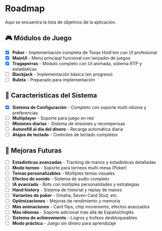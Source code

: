 # Roadmap

Aqui se encuentra la lista de objetivos de la aplicación.

## 🎮 Módulos de Juego

* [x] **Poker** - Implementación completa de Texas Hold'em con UI profesional
* [x] **MainUI** - Menú principal funcional con lanzador de juegos
* [x] **Tragaperras** - Módulo completo con UI animada, sistema RTP y estadísticas
* [ ] **Blackjack** - Implementación básica (en progreso)
* [ ] **Ruleta** - Preparado para implementación

## 🎯 Características del Sistema

* [x] **Sistema de Configuración** - Completo con soporte multi-idioma y preferencias
* [ ] **Multiplayer** - Soporte para juego en red
* [ ] **Misiones diarias** - Sistema de misiones y recompensas
* [ ] **Autorefill al dia del dinero** - Recarga automática diaria
* [ ] **Atajos de teclado** - Controles de teclado completos

## 🚀 Mejoras Futuras

* [ ] **Estadísticas avanzadas** - Tracking de manos y estadísticas detalladas
* [ ] **Modo torneo** - Soporte para torneos multi-mesa (Poker)
* [ ] **Temas personalizables** - Múltiples temas visuales
* [ ] **Efectos de sonido** - Sistema de audio completo
* [ ] **IA avanzada** - Bots con múltiples personalidades y estrategias
* [ ] **Hand history** - Sistema de historial y replay de manos
* [ ] **Variantes de poker** - Omaha, Seven-Card Stud, etc.
* [ ] **Optimizaciones** - Mejoras de rendimiento y memoria
* [ ] **Más animaciones** - Card flips, chip movements, efectos avanzados
* [ ] **Más idiomas** - Soporte adicional más allá de Español/Inglés
* [ ] **Sistema de achievements** - Logros y trofeos desbloqueables
* [ ] **Modo práctica** - Juego sin dinero para aprendizaje
